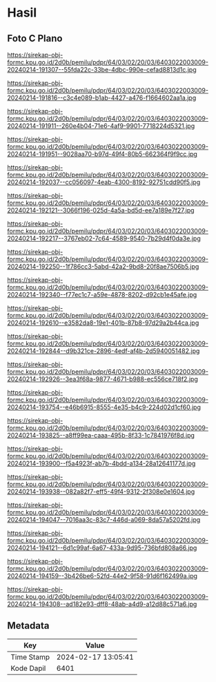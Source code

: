 # Hasil

## Foto C Plano

https://sirekap-obj-formc.kpu.go.id/2d0b/pemilu/pdpr/64/03/02/20/03/6403022003009-20240214-191307--55fda22c-33be-4dbc-990e-cefad8813d1c.jpg

https://sirekap-obj-formc.kpu.go.id/2d0b/pemilu/pdpr/64/03/02/20/03/6403022003009-20240214-191816--c3c4e089-b1ab-4427-a476-f1664602aa1a.jpg

https://sirekap-obj-formc.kpu.go.id/2d0b/pemilu/pdpr/64/03/02/20/03/6403022003009-20240214-191911--260e4b04-71e6-4af9-9901-7718224d5321.jpg

https://sirekap-obj-formc.kpu.go.id/2d0b/pemilu/pdpr/64/03/02/20/03/6403022003009-20240214-191951--9028aa70-b97d-49f4-80b5-662364f9f9cc.jpg

https://sirekap-obj-formc.kpu.go.id/2d0b/pemilu/pdpr/64/03/02/20/03/6403022003009-20240214-192037--cc056097-4eab-4300-8192-92751cdd90f5.jpg

https://sirekap-obj-formc.kpu.go.id/2d0b/pemilu/pdpr/64/03/02/20/03/6403022003009-20240214-192121--3066f196-025d-4a5a-bd5d-ee7a189e7f27.jpg

https://sirekap-obj-formc.kpu.go.id/2d0b/pemilu/pdpr/64/03/02/20/03/6403022003009-20240214-192217--3767eb02-7c64-4589-9540-7b29d4f0da3e.jpg

https://sirekap-obj-formc.kpu.go.id/2d0b/pemilu/pdpr/64/03/02/20/03/6403022003009-20240214-192250--1f786cc3-5abd-42a2-9bd8-20f8ae7506b5.jpg

https://sirekap-obj-formc.kpu.go.id/2d0b/pemilu/pdpr/64/03/02/20/03/6403022003009-20240214-192340--f77ec1c7-a59e-4878-8202-d92cb1e45afe.jpg

https://sirekap-obj-formc.kpu.go.id/2d0b/pemilu/pdpr/64/03/02/20/03/6403022003009-20240214-192610--e3582da8-19e1-401b-87b8-97d29a2b44ca.jpg

https://sirekap-obj-formc.kpu.go.id/2d0b/pemilu/pdpr/64/03/02/20/03/6403022003009-20240214-192844--d9b321ce-2896-4edf-af4b-2d5940051482.jpg

https://sirekap-obj-formc.kpu.go.id/2d0b/pemilu/pdpr/64/03/02/20/03/6403022003009-20240214-192926--3ea3f68a-9877-4671-b988-ec556ce718f2.jpg

https://sirekap-obj-formc.kpu.go.id/2d0b/pemilu/pdpr/64/03/02/20/03/6403022003009-20240214-193754--e46b6915-8555-4e35-b4c9-224d02d1cf60.jpg

https://sirekap-obj-formc.kpu.go.id/2d0b/pemilu/pdpr/64/03/02/20/03/6403022003009-20240214-193825--a8ff99ea-caaa-495b-8f33-1c7841976f8d.jpg

https://sirekap-obj-formc.kpu.go.id/2d0b/pemilu/pdpr/64/03/02/20/03/6403022003009-20240214-193900--f5a4923f-ab7b-4bdd-a134-28a12641177d.jpg

https://sirekap-obj-formc.kpu.go.id/2d0b/pemilu/pdpr/64/03/02/20/03/6403022003009-20240214-193938--082a82f7-eff5-49f4-9312-2f308e0e1604.jpg

https://sirekap-obj-formc.kpu.go.id/2d0b/pemilu/pdpr/64/03/02/20/03/6403022003009-20240214-194047--7016aa3c-83c7-446d-a069-8da57a5202fd.jpg

https://sirekap-obj-formc.kpu.go.id/2d0b/pemilu/pdpr/64/03/02/20/03/6403022003009-20240214-194121--6d1c99af-6a67-433a-9d95-736bfd808a66.jpg

https://sirekap-obj-formc.kpu.go.id/2d0b/pemilu/pdpr/64/03/02/20/03/6403022003009-20240214-194159--3b426be6-52fd-44e2-9f58-91d6f162499a.jpg

https://sirekap-obj-formc.kpu.go.id/2d0b/pemilu/pdpr/64/03/02/20/03/6403022003009-20240214-194308--ad182e93-dff8-48ab-a4d9-a12d88c571a6.jpg


## Metadata

| Key        | Value               |
| ---------- | ------------------- |
| Time Stamp | 2024-02-17 13:05:41 |
| Kode Dapil | 6401                |



